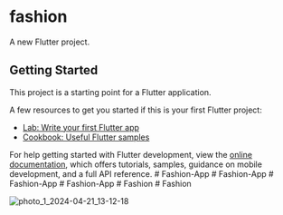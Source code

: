# fashion







A new Flutter project.

## Getting Started

This project is a starting point for a Flutter application.

A few resources to get you started if this is your first Flutter project:

- [Lab: Write your first Flutter app](https://docs.flutter.dev/get-started/codelab)
- [Cookbook: Useful Flutter samples](https://docs.flutter.dev/cookbook)

For help getting started with Flutter development, view the
[online documentation](https://docs.flutter.dev/), which offers tutorials,
samples, guidance on mobile development, and a full API reference.
#   F a s h i o n - A p p 
 
 #   F a s h i o n - A p p 
 
 #   F a s h i o n - A p p 
 
 #   F a s h i o n - A p p 
 
 #   F a s h i o n 
 
 #   F a s h i o n 

![photo_1_2024-04-21_13-12-18](https://github.com/Rehab-Sobhy/fashion-app/assets/148494757/a2583cc1-89be-45e9-8fc7-992b20d5d378)


 
 
